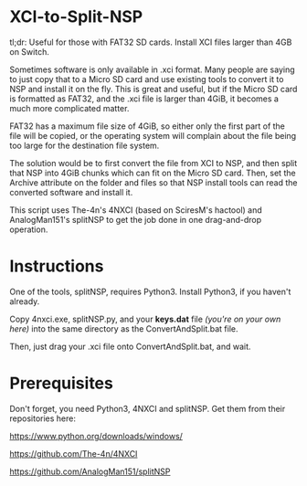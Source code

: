 # XCI-to-Split-NSP
tl;dr: Useful for those with FAT32 SD cards. Install XCI files larger than 4GB on Switch.

Sometimes software is only available in .xci format. Many people are saying to just copy that to a Micro SD card and use existing tools to convert it to NSP and install it on the fly. This is great and useful, but if the Micro SD card is formatted as FAT32, and the .xci file is larger than 4GiB, it becomes a much more complicated matter.

FAT32 has a maximum file size of 4GiB, so either only the first part of the file will be copied, or the operating system will complain about the file being too large for the destination file system.

The solution would be to first convert the file from XCI to NSP, and then split that NSP into 4GiB chunks which can fit on the Micro SD card. Then, set the Archive attribute on the folder and files so that NSP install tools can read the converted software and install it.

This script uses The-4n's 4NXCI (based on SciresM's hactool) and AnalogMan151's splitNSP to get the job done in one drag-and-drop operation.

# Instructions
One of the tools, splitNSP, requires Python3. Install Python3, if you haven't already.

Copy 4nxci.exe, splitNSP.py, and your **keys.dat** file *(you're on your own here)* into the same directory as the ConvertAndSplit.bat file.

Then, just drag your .xci file onto ConvertAndSplit.bat, and wait.

# Prerequisites
Don't forget, you need Python3, 4NXCI and splitNSP. Get them from their repositories here:

https://www.python.org/downloads/windows/

https://github.com/The-4n/4NXCI

https://github.com/AnalogMan151/splitNSP
